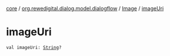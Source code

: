 [core](../../index.md) / [org.rewedigital.dialog.model.dialogflow](../index.md) / [Image](index.md) / [imageUri](./image-uri.md)

# imageUri

`val imageUri: `[`String`](https://kotlinlang.org/api/latest/jvm/stdlib/kotlin/-string/index.html)`?`
